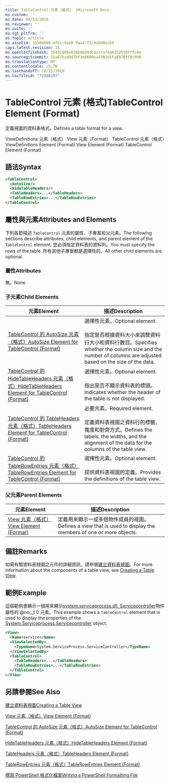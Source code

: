 ```yaml
---
title: TableControl 元素（格式） |Microsoft Docs
ms.custom: ''
ms.date: 09/13/2016
ms.reviewer: ''
ms.suite: ''
ms.tgt_pltfrm: ''
ms.topic: article
ms.assetid: 1550b068-dfbc-4ae0-9aa1-72c9a680ec59
caps.latest.revision: 15
ms.openlocfilehash: 3942c008e026b0b99db3c77af4a0152b50fffc4e
ms.sourcegitcommit: 52a67bcd9d7bf3e8600ea4302d1fa8970ff9c998
ms.translationtype: MT
ms.contentlocale: zh-TW
ms.lasthandoff: 10/15/2019
ms.locfileid: "72368197"
---
```

# <a name="tablecontrol-element-format"></a><span data-ttu-id="6dad0-102">TableControl 元素 (格式)</span><span class="sxs-lookup"><span data-stu-id="6dad0-102">TableControl Element (Format)</span></span>

<span data-ttu-id="6dad0-103">定義視圖的資料表格式。</span><span class="sxs-lookup"><span data-stu-id="6dad0-103">Defines a table format for a view.</span></span>

<span data-ttu-id="6dad0-104">ViewDefinitions 元素（格式） View 元素（Format） TableControl 元素（格式）</span><span class="sxs-lookup"><span data-stu-id="6dad0-104">ViewDefinitions Element (Format) View Element (Format) TableControl Element (Format)</span></span>

## <a name="syntax"></a><span data-ttu-id="6dad0-105">語法</span><span class="sxs-lookup"><span data-stu-id="6dad0-105">Syntax</span></span>

```xml
<TableControl>
  <AutoSize/>
  <HideTableHeaders/>
  <TableHeaders>...</TableHeaders>
  <TableRowEntries>...</TableRowEntries>
</TableControl>

```

## <a name="attributes-and-elements"></a><span data-ttu-id="6dad0-106">屬性與元素</span><span class="sxs-lookup"><span data-stu-id="6dad0-106">Attributes and Elements</span></span>

<span data-ttu-id="6dad0-107">下列各節描述 `TableControl` 元素的屬性、子專案和父元素。</span><span class="sxs-lookup"><span data-stu-id="6dad0-107">The following sections describe attributes, child elements, and parent element of the `TableControl` element.</span></span> <span data-ttu-id="6dad0-108">您必須指定資料表的資料列。</span><span class="sxs-lookup"><span data-stu-id="6dad0-108">You must specify the rows of the table.</span></span> <span data-ttu-id="6dad0-109">所有其他子專案都是選擇性的。</span><span class="sxs-lookup"><span data-stu-id="6dad0-109">All other child elements are optional.</span></span>

### <a name="attributes"></a><span data-ttu-id="6dad0-110">屬性</span><span class="sxs-lookup"><span data-stu-id="6dad0-110">Attributes</span></span>

<span data-ttu-id="6dad0-111">無。</span><span class="sxs-lookup"><span data-stu-id="6dad0-111">None.</span></span>

### <a name="child-elements"></a><span data-ttu-id="6dad0-112">子元素</span><span class="sxs-lookup"><span data-stu-id="6dad0-112">Child Elements</span></span>

|<span data-ttu-id="6dad0-113">元素</span><span class="sxs-lookup"><span data-stu-id="6dad0-113">Element</span></span>|<span data-ttu-id="6dad0-114">描述</span><span class="sxs-lookup"><span data-stu-id="6dad0-114">Description</span></span>|
|-------------|-----------------|
|[<span data-ttu-id="6dad0-115">TableControl 的 AutoSize 元素（格式）</span><span class="sxs-lookup"><span data-stu-id="6dad0-115">AutoSize Element for TableControl (Format)</span></span>](./autosize-element-for-tablecontrol-format.md)|<span data-ttu-id="6dad0-116">選擇性元素。</span><span class="sxs-lookup"><span data-stu-id="6dad0-116">Optional element.</span></span><br /><br /> <span data-ttu-id="6dad0-117">指定是否根據資料大小來調整資料行大小和資料行數目。</span><span class="sxs-lookup"><span data-stu-id="6dad0-117">Specifies whether the column size and the number of columns are adjusted based on the size of the data.</span></span>|
|[<span data-ttu-id="6dad0-118">TableControl 的 HideTableHeaders 元素（格式）</span><span class="sxs-lookup"><span data-stu-id="6dad0-118">HideTableHeaders Element for TableControl (Format)</span></span>](./hidetableheaders-element-format.md)|<span data-ttu-id="6dad0-119">選擇性元素。</span><span class="sxs-lookup"><span data-stu-id="6dad0-119">Optional element.</span></span><br /><br /> <span data-ttu-id="6dad0-120">指出是否不顯示資料表的標頭。</span><span class="sxs-lookup"><span data-stu-id="6dad0-120">Indicates whether the header of the table is not displayed.</span></span>|
|[<span data-ttu-id="6dad0-121">TableControl 的 TableHeaders 元素（格式）</span><span class="sxs-lookup"><span data-stu-id="6dad0-121">TableHeaders Element for TableControl (Format)</span></span>](./tableheaders-element-format.md)|<span data-ttu-id="6dad0-122">必要元素。</span><span class="sxs-lookup"><span data-stu-id="6dad0-122">Required element.</span></span><br /><br /> <span data-ttu-id="6dad0-123">定義資料表視圖之資料行的標籤、寬度和對齊方式。</span><span class="sxs-lookup"><span data-stu-id="6dad0-123">Defines the labels, the widths, and the alignment of the data for the columns of the table view.</span></span>|
|[<span data-ttu-id="6dad0-124">TableControl 的 TableRowEntries 元素（格式）</span><span class="sxs-lookup"><span data-stu-id="6dad0-124">TableRowEntries Element for TableControl (Format)</span></span>](./tablerowentries-element-for-tablecontrol-format.md)|<span data-ttu-id="6dad0-125">選擇性元素。</span><span class="sxs-lookup"><span data-stu-id="6dad0-125">Optional element.</span></span><br /><br /> <span data-ttu-id="6dad0-126">提供資料表視圖的定義。</span><span class="sxs-lookup"><span data-stu-id="6dad0-126">Provides the definitions of the table view.</span></span>|

### <a name="parent-elements"></a><span data-ttu-id="6dad0-127">父元素</span><span class="sxs-lookup"><span data-stu-id="6dad0-127">Parent Elements</span></span>

|<span data-ttu-id="6dad0-128">元素</span><span class="sxs-lookup"><span data-stu-id="6dad0-128">Element</span></span>|<span data-ttu-id="6dad0-129">描述</span><span class="sxs-lookup"><span data-stu-id="6dad0-129">Description</span></span>|
|-------------|-----------------|
|[<span data-ttu-id="6dad0-130">View 元素（格式）</span><span class="sxs-lookup"><span data-stu-id="6dad0-130">View Element (Format)</span></span>](./view-element-format.md)|<span data-ttu-id="6dad0-131">定義用來顯示一或多個物件成員的視圖。</span><span class="sxs-lookup"><span data-stu-id="6dad0-131">Defines a view that is used to display the members of one or more objects.</span></span>|

## <a name="remarks"></a><span data-ttu-id="6dad0-132">備註</span><span class="sxs-lookup"><span data-stu-id="6dad0-132">Remarks</span></span>

<span data-ttu-id="6dad0-133">如需有關資料表視圖之元件的詳細資訊，請參閱[建立資料表視圖](./creating-a-table-view.md)。</span><span class="sxs-lookup"><span data-stu-id="6dad0-133">For more information about the components of a table view, see [Creating a Table View](./creating-a-table-view.md).</span></span>

## <a name="example"></a><span data-ttu-id="6dad0-134">範例</span><span class="sxs-lookup"><span data-stu-id="6dad0-134">Example</span></span>

<span data-ttu-id="6dad0-135">這個範例會顯示一個用來顯示[system.serviceprocess.dll. Servicecontroller](/dotnet/api/System.ServiceProcess.ServiceController)物件屬性的 @no__t 0 元素。</span><span class="sxs-lookup"><span data-stu-id="6dad0-135">This example shows a `TableControl` element that is used to display the properties of the [System.Serviceprocess.Servicecontroller](/dotnet/api/System.ServiceProcess.ServiceController) object.</span></span>

```xml
<View>
  <Name>service</Name>
  <ViewSelectedBy>
    <TypeName>System.ServiceProcess.ServiceController</TypeName>
  </ViewSelectedBy>
  <TableControl>
    <TableHeaders>...</TableHeaders>
    <TableRowEntries>...</TableRowEntries>
  </TableControl>
</View>

```

## <a name="see-also"></a><span data-ttu-id="6dad0-136">另請參閱</span><span class="sxs-lookup"><span data-stu-id="6dad0-136">See Also</span></span>

[<span data-ttu-id="6dad0-137">建立資料表視圖</span><span class="sxs-lookup"><span data-stu-id="6dad0-137">Creating a Table View</span></span>](./creating-a-table-view.md)

[<span data-ttu-id="6dad0-138">View 元素（格式）</span><span class="sxs-lookup"><span data-stu-id="6dad0-138">View Element (Format)</span></span>](./view-element-format.md)

[<span data-ttu-id="6dad0-139">TableControl 的 AutoSize 元素（格式）</span><span class="sxs-lookup"><span data-stu-id="6dad0-139">AutoSize Element for TableControl (Format)</span></span>](./autosize-element-for-tablecontrol-format.md)

[<span data-ttu-id="6dad0-140">HideTableHeaders 元素（格式）</span><span class="sxs-lookup"><span data-stu-id="6dad0-140">HideTableHeaders Element (Format)</span></span>](./hidetableheaders-element-format.md)

[<span data-ttu-id="6dad0-141">TableHeaders 元素（格式）</span><span class="sxs-lookup"><span data-stu-id="6dad0-141">TableHeaders Element (Format)</span></span>](./tableheaders-element-format.md)

[<span data-ttu-id="6dad0-142">TableRowEntries 元素（格式）</span><span class="sxs-lookup"><span data-stu-id="6dad0-142">TableRowEntries Element (Format)</span></span>](./tablerowentries-element-for-tablecontrol-format.md)

[<span data-ttu-id="6dad0-143">撰寫 PowerShell 格式化檔案</span><span class="sxs-lookup"><span data-stu-id="6dad0-143">Writing a PowerShell Formatting File</span></span>](./writing-a-powershell-formatting-file.md)
